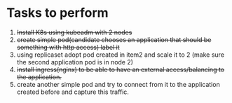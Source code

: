 # Tasks to perform

1. ~~Install K8s using kubeadm with 2 nodes~~
2. ~~create simple pod(candidate chooses an application that should be something with http access) label it~~
3. using replicaset adopt pod created in item2 and scale it to 2 (make sure the second application pod is in node 2)
4. ~~install ingress(nginx) to be able to have an external access/balancing to the application.~~
5. create another simple pod and try to connect from it to the application created before and capture this traffic.
